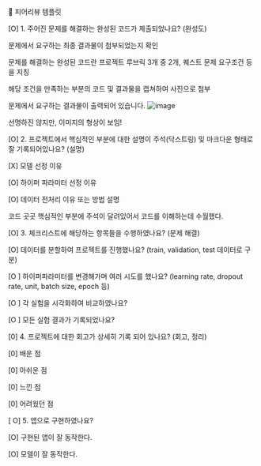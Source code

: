 <aside> 
 🤔 피어리뷰 템플릿 

[O] 1. 주어진 문제를 해결하는 완성된 코드가 제출되었나요? (완성도) 

문제에서 요구하는 최종 결과물이 첨부되었는지 확인 

문제를 해결하는 완성된 코드란 프로젝트 루브릭 3개 중 2개, 퀘스트 문제 요구조건 등을 지칭  

해당 조건을 만족하는 부분의 코드 및 결과물을 캡쳐하여 사진으로 첨부 

문제에서 요구하는 결과물이 출력되어 있습니다. 
![image](https://github.com/user-attachments/assets/4f562ae0-a32a-4105-948f-a31af18b877d)

 

선명하진 않지만, 이미지의 형상이 보임! 

 

[O] 2. 프로젝트에서 핵심적인 부분에 대한 설명이 주석(닥스트링) 및 마크다운 형태로 잘 기록되어있나요? (설명) 

[X] 모델 선정 이유 

[O] 하이퍼 파라미터 선정 이유 

[O] 데이터 전처리 이유 또는 방법 설명 

 코드 곳곳 핵심적인 부분에 주석이 달려있어서 코드를 이해하는데 수월했다. 

 

[O] 3. 체크리스트에 해당하는 항목들을 수행하였나요? (문제 해결) 

[O] 데이터를 분할하여 프로젝트를 진행했나요? (train, validation, test 데이터로 구분) 

[O ] 하이퍼파라미터를 변경해가며 여러 시도를 했나요? (learning rate, dropout rate, unit, batch size, epoch 등) 

[O ] 각 실험을 시각화하여 비교하였나요? 

[O ] 모든 실험 결과가 기록되었나요? 


[0] 4. 프로젝트에 대한 회고가 상세히 기록 되어 있나요? (회고, 정리) 

[0] 배운 점 

[0] 아쉬운 점 

[0] 느낀 점 

[0] 어려웠던 점 

[ O] 5. 앱으로 구현하였나요? 

[O] 구현된 앱이 잘 동작한다. 

[O] 모델이 잘 동작한다. </aside> 
